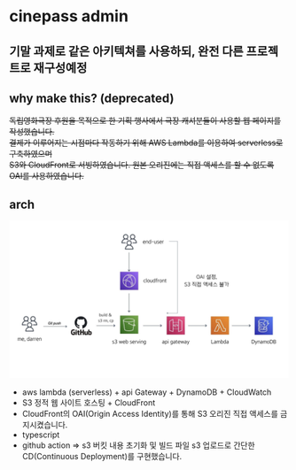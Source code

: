 # cinepass admin

## 기말 과제로 같은 아키텍쳐를 사용하되, 완전 다른 프로젝트로 재구성예정

## why make this? (deprecated)

~~독립영화극장 후원을 목적으로 한 기획 행사에서 극장 캐셔분들이 사용할 웹 페이지를 작성했습니다.  
결제가 이루어지는 시점마다 작동하기 위해 AWS Lambda를 이용하여 serverless로 구축하였으며  
S3와 CloudFront로 서빙하였습니다. 원본 오리진에는 직접 액세스를 할 수 없도록 OAI를 사용하였습니다.~~

## arch 

<img src="./readme.asset/cinepass-arch.jpg" alt="arch" />

- aws lambda (serverless) + api Gateway + DynamoDB + CloudWatch
- S3 정적 웹 사이트 호스팅 + CloudFront
- CloudFront의 OAI(Origin Access Identity)를 통해 S3 오리진 직접 액세스를 금지시켰습니다.
- typescript
- github action => s3 버킷 내용 초기화 및 빌드 파일 s3 업로드로 간단한 CD(Continuous Deployment)를 구현했습니다.
